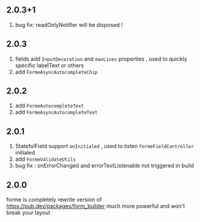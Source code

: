 ## 2.0.3+1

1. bug fix: readOnlyNotifier will be disposed !

## 2.0.3

1. fields add `InputDecoration` and `maxLines` properties , used to quickly specific labelText or others
2. add `FormeAsyncAutocompleteChip`

## 2.0.2

1. add `FormeAutocompleteText`
2. add `FormeAsyncAutocompleteText`

## 2.0.1

1. StatefulField support `onInitialed` , used to listen `FormeFieldController` initialed
2. add `FormeValidateUtils`
3. bug fix : onErrorChanged and errorTextListenable not triggered in build 

## 2.0.0

forme is completely rewrite version of https://pub.dev/packages/form_builder much more powerful and won't break your layout
